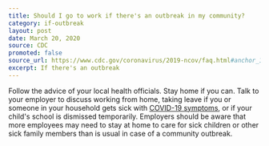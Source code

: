 ```yaml
---
title: Should I go to work if there's an outbreak in my community?
category: if-outbreak
layout: post
date: March 20, 2020
source: CDC
promoted: false
source_url: https://www.cdc.gov/coronavirus/2019-ncov/faq.html#anchor_1584388857241
excerpt: If there's an outbreak
---
```


Follow the advice of your local health officials. Stay home if you can. Talk to your employer to discuss working from home, taking leave if you or someone in your household gets sick with [COVID-19 symptoms](https://www.cdc.gov/coronavirus/2019-ncov/about/symptoms.html), or if your child's school is dismissed temporarily. Employers should be aware that more employees may need to stay at home to care for sick children or other sick family members than is usual in case of a community outbreak.

